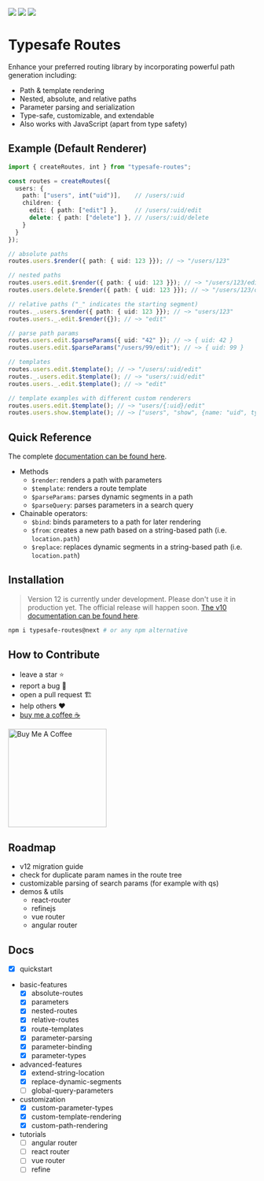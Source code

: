 ![](https://badgen.net/bundlephobia/minzip/typesafe-routes@next)
![](https://badgen.net/bundlephobia/min/typesafe-routes@next)
![](https://badgen.net/bundlephobia/tree-shaking/typesafe-routes@next)

# Typesafe Routes

Enhance your preferred routing library by incorporating powerful path generation including:

- Path & template rendering
- Nested, absolute, and relative paths
- Parameter parsing and serialization
- Type-safe, customizable, and extendable
- Also works with JavaScript (apart from type safety)

## Example (Default Renderer)

``` ts
import { createRoutes, int } from "typesafe-routes";

const routes = createRoutes({
  users: {
    path: ["users", int("uid")],    // /users/:uid
    children: {
      edit: { path: ["edit"] },     // /users/:uid/edit
      delete: { path: ["delete"] }, // /users/:uid/delete
    }
  }
});

// absolute paths
routes.users.$render({ path: { uid: 123 }}); // ~> "/users/123"

// nested paths
routes.users.edit.$render({ path: { uid: 123 }}); // ~> "/users/123/edit"
routes.users.delete.$render({ path: { uid: 123 }}); // ~> "/users/123/delete"

// relative paths ("_" indicates the starting segment)
routes._.users.$render({ path: { uid: 123 }}); // ~> "users/123"
routes.users._.edit.$render({}); // ~> "edit"

// parse path params
routes.users.edit.$parseParams({ uid: "42" }); // ~> { uid: 42 }
routes.users.edit.$parseParams("/users/99/edit"); // ~> { uid: 99 }

// templates 
routes.users.edit.$template(); // ~> "/users/:uid/edit"
routes._.users.edit.$template(); // ~> "users/:uid/edit"
routes.users._.edit.$template(); // ~> "edit"

// template examples with different custom renderers
routes.users.edit.$template(); // ~> "users/{:uid}/edit"
routes.users.show.$template(); // ~> ["users", "show", {name: "uid", type: "number"}]
```

## Quick Reference

The complete [documentation can be found here](https://kruschid.github.io/typesafe-routes).

- Methods
  - `$render`: renders a path with parameters
  - `$template`: renders a route template
  - `$parseParams`: parses dynamic segments in a path
  - `$parseQuery`: parses parameters in a search query
- Chainable operators:
  - `$bind`: binds parameters to a path for later rendering
  - `$from`: creates a new path based on a string-based path (i.e. `location.path`)
  - `$replace`: replaces dynamic segments in a string-based path (i.e. `location.path`)
  
## Installation

> Version 12 is currently under development. Please don't use it in production yet. The official release will happen soon. [The v10 documentation can be found here](https://github.com/kruschid/typesafe-routes/tree/v10.0.6).

``` sh
npm i typesafe-routes@next # or any npm alternative
```

## How to Contribute

- leave a star ⭐
- report a bug 🐞
- open a pull request 🏗️
- help others ❤️
- [buy me a coffee ☕](https://www.buymeacoffee.com/kruschid)
  
<a href="https://www.buymeacoffee.com/kruschid" target="_blank"><img width="200px" src="https://cdn.buymeacoffee.com/buttons/v2/default-orange.png" alt="Buy Me A Coffee" ></a>

## Roadmap

- v12 migration guide
- check for duplicate param names in the route tree
- customizable parsing of search params (for example with qs)
- demos & utils
  - react-router
  - refinejs
  - vue router
  - angular router

## Docs

- [x] quickstart
- basic-features
  - [x] absolute-routes
  - [x] parameters
  - [x] nested-routes
  - [x] relative-routes
  - [x] route-templates
  - [x] parameter-parsing
  - [x] parameter-binding
  - [x] parameter-types
- advanced-features
  - [x] extend-string-location
  - [x] replace-dynamic-segments
  - [ ] global-query-parameters
- customization
  - [x] custom-parameter-types
  - [x] custom-template-rendering
  - [x] custom-path-rendering
- tutorials
  - [ ] angular router
  - [ ] react router
  - [ ] vue router
  - [ ] refine
